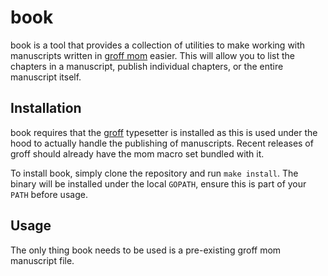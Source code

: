 # book

book is a tool that provides a collection of utilities to make working with
manuscripts written in [groff mom][] easier. This will allow you to list the
chapters in a manuscript, publish individual chapters, or the entire manuscript
itself.

[groff mom]: https://schaffter.ca/mom/

## Installation

book requires that the [groff][] typesetter is installed as this is used under
the hood to actually handle the publishing of manuscripts. Recent releases
of groff should already have the mom macro set bundled with it.

[groff]: https://www.gnu.org/software/groff/

To install book, simply clone the repository and run `make install`. The binary
will be installed under the local `GOPATH`, ensure this is part of your `PATH`
before usage.

## Usage

The only thing book needs to be used is a pre-existing groff mom manuscript
file.


